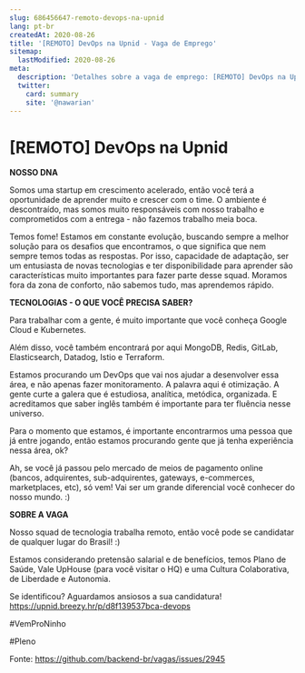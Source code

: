 ```yaml
---
slug: 686456647-remoto-devops-na-upnid
lang: pt-br
createdAt: 2020-08-26
title: '[REMOTO] DevOps na Upnid - Vaga de Emprego'
sitemap:
  lastModified: 2020-08-26
meta:
  description: 'Detalhes sobre a vaga de emprego: [REMOTO] DevOps na Upnid'
  twitter:
    card: summary
    site: '@nawarian'
---
```


# [REMOTO] DevOps na Upnid

**NOSSO DNA**

Somos uma startup em crescimento acelerado, então você terá a oportunidade de aprender muito e crescer com o time. O ambiente é descontraído, mas somos muito responsáveis com nosso trabalho e comprometidos com a entrega - não fazemos trabalho meia boca.

Temos fome! Estamos em constante evolução, buscando sempre a melhor solução para os desafios que encontramos, o que significa que nem sempre temos todas as respostas. Por isso, capacidade de adaptação, ser um entusiasta de novas tecnologias e ter disponibilidade para aprender são características muito importantes para fazer parte desse squad. Moramos fora da zona de conforto, não sabemos tudo, mas aprendemos rápido.

**TECNOLOGIAS - O QUE VOCÊ PRECISA SABER?**

Para trabalhar com a gente, é muito importante que você conheça Google Cloud e Kubernetes.

Além disso, você também encontrará por aqui MongoDB, Redis, GitLab, Elasticsearch, Datadog, Istio e Terraform.

Estamos procurando um DevOps que vai nos ajudar a desenvolver essa área, e não apenas fazer monitoramento. A palavra aqui é otimização. A gente curte a galera que é estudiosa, analítica, metódica, organizada. E acreditamos que saber inglês também é importante para ter fluência nesse universo.

Para o momento que estamos, é importante encontrarmos uma pessoa que já entre jogando, então estamos procurando gente que já tenha experiência nessa área, ok?

Ah, se você já passou pelo mercado de meios de pagamento online (bancos, adquirentes, sub-adquirentes, gateways, e-commerces, marketplaces, etc), só vem! Vai ser um grande diferencial você conhecer do nosso mundo. :)

**SOBRE A VAGA**

Nosso squad de tecnologia trabalha remoto, então você pode se candidatar de qualquer lugar do Brasil! :)

Estamos considerando pretensão salarial e de benefícios, temos Plano de Saúde, Vale UpHouse (para você visitar o HQ) e uma Cultura Colaborativa, de Liberdade e Autonomia.

Se identificou? Aguardamos ansiosos a sua candidatura!
https://upnid.breezy.hr/p/d8f139537bca-devops

#VemProNinho

#Pleno

Fonte: https://github.com/backend-br/vagas/issues/2945